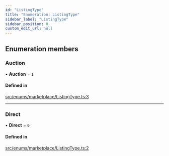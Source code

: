 ```yaml
---
id: "ListingType"
title: "Enumeration: ListingType"
sidebar_label: "ListingType"
sidebar_position: 0
custom_edit_url: null
---
```


## Enumeration members

### Auction

• **Auction** = `1`

#### Defined in

[src/enums/marketplace/ListingType.ts:3](https://github.com/PrasoonPratham/nftlabs-sdk-ts/blob/3077f6d/src/enums/marketplace/ListingType.ts#L3)

___

### Direct

• **Direct** = `0`

#### Defined in

[src/enums/marketplace/ListingType.ts:2](https://github.com/PrasoonPratham/nftlabs-sdk-ts/blob/3077f6d/src/enums/marketplace/ListingType.ts#L2)
